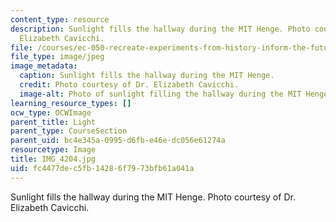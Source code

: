 ```yaml
---
content_type: resource
description: Sunlight fills the hallway during the MIT Henge. Photo courtesy of Dr.
  Elizabeth Cavicchi.
file: /courses/ec-050-recreate-experiments-from-history-inform-the-future-from-the-past-galileo-january-iap-2010/fc4477dec5fb14286f7973bfb61a041a_IMG_4204.jpg
file_type: image/jpeg
image_metadata:
  caption: Sunlight fills the hallway during the MIT Henge.
  credit: Photo courtesy of Dr. Elizabeth Cavicchi.
  image-alt: Photo of sunlight filling the hallway during the MIT Henge.
learning_resource_types: []
ocw_type: OCWImage
parent_title: Light
parent_type: CourseSection
parent_uid: bc4e345a-0995-d6fb-e46e-dc056e61274a
resourcetype: Image
title: IMG_4204.jpg
uid: fc4477de-c5fb-1428-6f79-73bfb61a041a
---
```

Sunlight fills the hallway during the MIT Henge. Photo courtesy of Dr. Elizabeth Cavicchi.